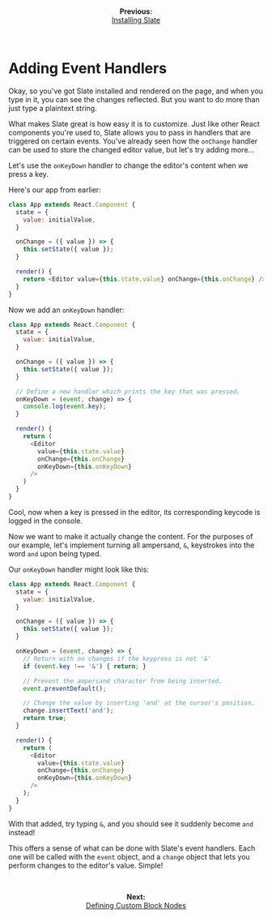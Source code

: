 <br/>
<p align="center"><strong>Previous:</strong><br/><a href="./installing-slate.md">Installing Slate</a></p>
<br/>

# Adding Event Handlers

Okay, so you've got Slate installed and rendered on the page, and when you type in it, you can see the changes reflected. But you want to do more than just type a plaintext string.

What makes Slate great is how easy it is to customize. Just like other React components you're used to, Slate allows you to pass in handlers that are triggered on certain events. You've already seen how the `onChange` handler can be used to store the changed editor value, but let's try adding more...

Let's use the `onKeyDown` handler to change the editor's content when we press a key.

Here's our app from earlier:

```js
class App extends React.Component {
  state = {
    value: initialValue,
  }

  onChange = ({ value }) => {
    this.setState({ value });
  }

  render() {
    return <Editor value={this.state.value} onChange={this.onChange} />
  }
}
```

Now we add an `onKeyDown` handler:

```js
class App extends React.Component {
  state = {
    value: initialValue,
  }

  onChange = ({ value }) => {
    this.setState({ value });
  }

  // Define a new handler which prints the key that was pressed.
  onKeyDown = (event, change) => {
    console.log(event.key);
  }

  render() {
    return (
      <Editor
        value={this.state.value}
        onChange={this.onChange}
        onKeyDown={this.onKeyDown}
      />
    )
  }
}
```

Cool, now when a key is pressed in the editor, its corresponding keycode is logged in the console.

Now we want to make it actually change the content. For the purposes of our example, let's implement turning all ampersand, `&`, keystrokes into the word `and` upon being typed.

Our `onKeyDown` handler might look like this:

```js
class App extends React.Component {
  state = {
    value: initialValue,
  }

  onChange = ({ value }) => {
    this.setState({ value });
  }

  onKeyDown = (event, change) => {
    // Return with no changes if the keypress is not '&'
    if (event.key !== '&') { return; }

    // Prevent the ampersand character from being inserted.
    event.preventDefault();

    // Change the value by inserting 'and' at the cursor's position.
    change.insertText('and');
    return true;
  }

  render() {
    return (
      <Editor
        value={this.state.value}
        onChange={this.onChange}
        onKeyDown={this.onKeyDown}
      />
    );
  }
}
```

With that added, try typing `&`, and you should see it suddenly become `and` instead!

This offers a sense of what can be done with Slate's event handlers. Each one will be called with the `event` object, and a `change` object that lets you perform changes to the editor's value. Simple!

<br/>
<p align="center"><strong>Next:</strong><br/><a href="./defining-custom-block-nodes.md">Defining Custom Block Nodes</a></p>
<br/>
